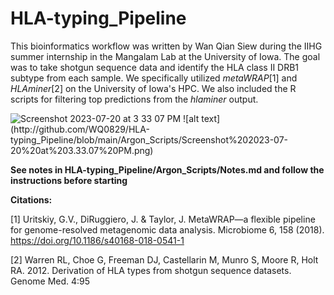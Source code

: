 # HLA-typing_Pipeline

This bioinformatics workflow was written by Wan Qian Siew during the IIHG summer internship in the Mangalam Lab at the University of Iowa. The goal was to take shotgun sequence data and identify the HLA class II DRB1 subtype from each sample. We specifically utilized _metaWRAP_[1] and _HLAminer_[2] on the University of Iowa's HPC. We also included the R scripts for filtering top predictions from the _hlaminer_ output.

<img width="1421" alt="Screenshot 2023-07-20 at 3 33 07 PM" src="https://github.com/WQ0829/HLA-typing_Pipeline/assets/136344785/45be87e5-d977-45b3-abf4-012f79973a23">
![alt text](http://github.com/WQ0829/HLA-typing_Pipeline/blob/main/Argon_Scripts/Screenshot%202023-07-20%20at%203.33.07%20PM.png)

**See notes in HLA-typing_Pipeline/Argon_Scripts/Notes.md and follow the instructions before starting**




**Citations:**

[1] Uritskiy, G.V., DiRuggiero, J. & Taylor, J. MetaWRAP—a flexible pipeline for genome-resolved metagenomic data analysis. Microbiome 6, 158 (2018). https://doi.org/10.1186/s40168-018-0541-1

[2] Warren RL, Choe G, Freeman DJ, Castellarin M, Munro S, Moore R, Holt 
RA.  2012. Derivation of HLA types from shotgun sequence datasets. 
Genome Med. 4:95
